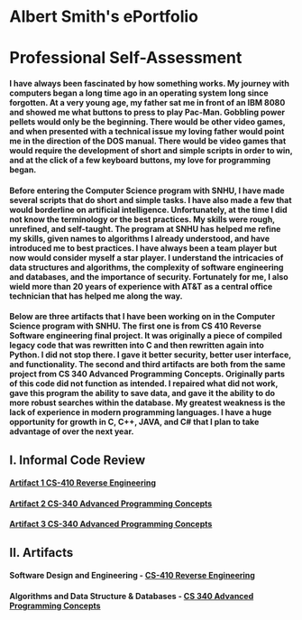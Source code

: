 # Albert Smith's ePortfolio

# Professional Self-Assessment

#### I have always been fascinated by how something works. My journey with computers began a long time ago in an operating system long since forgotten. At a very young age, my father sat me in front of an IBM 8080 and showed me what buttons to press to play Pac-Man. Gobbling power pellets would only be the beginning. There would be other video games, and when presented with a technical issue my loving father would point me in the direction of the DOS manual. There would be video games that would require the development of short and simple scripts in order to win, and at the click of a few keyboard buttons, my love for programming began.

#### Before entering the Computer Science program with SNHU, I have made several scripts that do short and simple tasks. I have also made a few that would borderline on artificial intelligence. Unfortunately, at the time I did not know the terminology or the best practices. My skills were rough, unrefined, and self-taught. The program at SNHU has helped me refine my skills, given names to algorithms I already understood, and have introduced me to best practices. I have always been a team player but now would consider myself a star player. I understand the intricacies of data structures and algorithms, the complexity of software engineering and databases, and the importance of security. Fortunately for me, I also wield more than 20 years of experience with AT&T as a central office technician that has helped me along the way.

#### Below are three artifacts that I have been working on in the Computer Science program with SNHU. The first one is from CS 410 Reverse Software engineering final project. It was originally a piece of compiled legacy code that was rewritten into C and then rewritten again into Python. I did not stop there. I gave it better security, better user interface, and functionality. The second and third artifacts are both from the same project from CS 340 Advanced Programming Concepts. Originally parts of this code did not function as intended. I repaired what did not work, gave this program the ability to save data, and gave it the ability to do more robust searches within the database. My greatest weakness is the lack of experience in modern programming languages. I have a huge opportunity for growth in C, C++, JAVA, and C# that I plan to take advantage of over the next year. 





## I. Informal Code Review
#### [Artifact 1 CS-410 Reverse Engineering](https://youtu.be/Wyy0_9sQ-II)
#### [Artifact 2 CS-340 Advanced Programming Concepts](https://youtu.be/FHEIcQeNLKg)
#### [Artifact 3 CS-340 Advanced Programming Concepts](https://youtu.be/hhKHmxynNXw)


## II. Artifacts
#### Software Design and Engineering - [CS-410 Reverse Engineering](https://github.com/CodeMonkey1976/CodeMonkey/tree/gh-pages/Artifact%201)
#### Algorithms and Data Structure & Databases - [CS 340 Advanced Programming Concepts](https://github.com/CodeMonkey1976/CodeMonkey/tree/gh-pages/Artifact%202%20%26%203)


